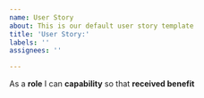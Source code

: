 ```yaml
---
name: User Story
about: This is our default user story template
title: 'User Story:'
labels: ''
assignees: ''

---
```


As a **role** I can **capability** so that **received benefit**

